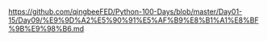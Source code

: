 https://github.com/qingbeeFED/Python-100-Days/blob/master/Day01-15/Day09/%E9%9D%A2%E5%90%91%E5%AF%B9%E8%B1%A1%E8%BF%9B%E9%98%B6.md

